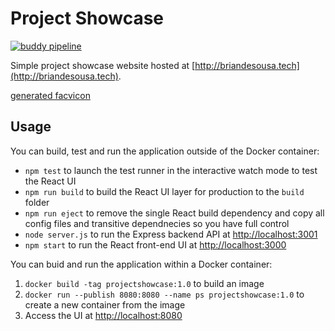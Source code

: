 # Project Showcase

[![buddy pipeline](https://app.buddy.works/briandesousa1/samplewebapp-buddy/pipelines/pipeline/255599/badge.svg?token=741036267ec8aec96453b02770d01b4fdbc8ca22107f9384367d2d74390e9cb2 "buddy pipeline")](https://app.buddy.works/briandesousa1/samplewebapp-buddy/pipelines/pipeline/255599)

Simple project showcase website hosted at [http://briandesousa.tech](http://briandesousa.tech).

[generated facvicon](https://favicon.io/favicon-generator/?t=PS&ff=Just+Me+Again+Down+Here&fs=110&fc=%23FFFFFF&b=rounded&bc=%23209CEE)

## Usage

You can build, test and run the application outside of the Docker container:

* `npm test` to launch the test runner in the interactive watch mode to test the React UI
* `npm run build` to build the React UI layer for production to the `build` folder
* `npm run eject` to remove the single React build dependency and copy all config files and transitive dependnecies so you have full control
* `node server.js` to run the Express backend API at [http://localhost:3001](http://localhost:3001)
* `npm start` to run the React front-end UI at [http://localhost:3000](http://localhost:3000)

You can buid and run the application within a Docker container:

1. `docker build -tag projectshowcase:1.0` to build an image
2. `docker run --publish 8080:8080 --name ps projectshowcase:1.0` to create a new container from the image
3. Access the UI at [http://localhost:8080](http://localhost:8080)
